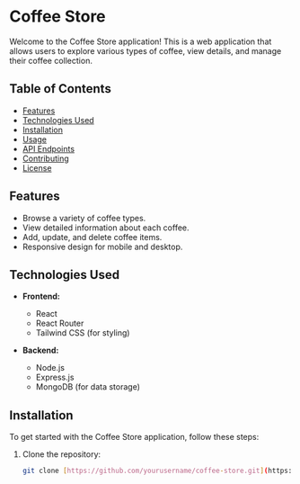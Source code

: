 # Coffee Store

Welcome to the Coffee Store application! This is a web application that allows users to explore various types of coffee, view details, and manage their coffee collection.

## Table of Contents

- [Features](#features)
- [Technologies Used](#technologies-used)
- [Installation](#installation)
- [Usage](#usage)
- [API Endpoints](#api-endpoints)
- [Contributing](#contributing)
- [License](#license)

## Features

- Browse a variety of coffee types.
- View detailed information about each coffee.
- Add, update, and delete coffee items.
- Responsive design for mobile and desktop.

## Technologies Used

- **Frontend:**
  - React
  - React Router
  - Tailwind CSS (for styling)
  
- **Backend:**
  - Node.js
  - Express.js
  - MongoDB (for data storage)

## Installation

To get started with the Coffee Store application, follow these steps:

1. Clone the repository:
   ```bash
   git clone [https://github.com/yourusername/coffee-store.git](https://github.com/saidee-hasan/coffee-store.git)
